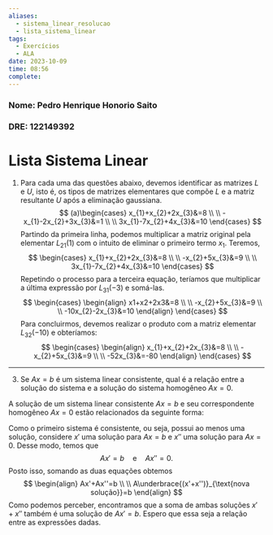 ```yaml
---
aliases:
  - sistema_linear_resolucao
  - lista_sistema_linear
tags:
  - Exercícios
  - ALA
date: 2023-10-09
time: 08:56
complete:
---
```

$\newcommand\mycolv[1]{\begin{bmatrix}#1\end{bmatrix}}$
### Nome: Pedro Henrique Honorio Saito

### DRE: 122149392

# Lista Sistema Linear

1. Para cada uma das questões abaixo, devemos identificar as matrizes $L$ e $U$, isto é, os tipos de matrizes elementares que compõe $L$ e a matriz resultante $U$ após a eliminação gaussiana.
$$
(a)\begin{cases}
x_{1}+x_{2}+2x_{3}&=8 \\ \\
-x_{1}-2x_{2}+3x_{3}&=1 \\ \\
3x_{1}-7x_{2}+4x_{3}&=10
\end{cases}
$$
Partindo da primeira linha, podemos multiplicar a matriz original pela elementar $L_{21}(1)$ com o intuito de eliminar o primeiro termo $x_{1}$. Teremos,
$$
\begin{cases}
x_{1}+x_{2}+2x_{3}&=8 \\ \\
-x_{2}+5x_{3}&=9 \\ \\
3x_{1}-7x_{2}+4x_{3}&=10
\end{cases}
$$
Repetindo o processo para a terceira equação, teríamos que multiplicar a última expressão por $L_{31}(-3)$ e somá-las.
$$
\begin{cases}
\begin{align}
x1+x2+2x3&=8 \\ \\
-x_{2}+5x_{3}&=9 \\ \\
-10x_{2}-2x_{3}&=10
\end{align}
\end{cases}
$$
Para concluirmos, devemos realizar o produto com a matriz elementar $L_{32}(-10)$ e obteríamos:
$$
\begin{cases}
\begin{align}
x_{1}+x_{2}+2x_{3}&=8 \\ \\
-x_{2}+5x_{3}&=9 \\ \\
-52x_{3}&=-80
\end{align}
\end{cases}
$$
***

3. Se $Ax = b$ é um sistema linear consistente, qual é a relação entre a solução do sistema e a solução do sistema homogêneo $Ax = 0$.

A solução de um sistema linear consistente $Ax = b$ e seu correspondente homogêneo $Ax = 0$ estão relacionados da seguinte forma:

Como o primeiro sistema é consistente, ou seja, possui ao menos uma solução, considere $x'$ uma solução para $Ax=b$ e $x''$ uma solução para $Ax=0$. Desse modo, temos que
$$
Ax'=b\quad \text{e}\quad Ax''=0.
$$
Posto isso, somando as duas equações obtemos
$$
\begin{align}
Ax'+Ax''=b \\ \\
A\underbrace{(x'+x'')}_{\text{nova solução}}=b
\end{align}
$$
Como podemos perceber, encontramos que a soma de ambas soluções $x'+x''$ também é uma solução de $Ax'=b$. Espero que essa seja a relação entre as expressões dadas.
